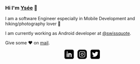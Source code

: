 ### Hi I'm [Ysée](http://yseemonnier.com) 👋

I am a software Engineer especially in Mobile Development and hiking/photography lover 🥰

I am currently working as Android developer at [@swissquote](https://github.com/swissquote). 

Give some ♥ on [mail](mailto:yseemonnier@gmail.com).

<p align='center'>
  <a href="https://www.linkedin.com/in/yseemonnier/"><img height="30" src="https://github.com/YMonnier/ymonnier/blob/main/linkedin.png"></a>&nbsp;&nbsp;
  <a href="https://www.instagram.com/yseetraveller/"><img height="30" src="https://github.com/YMonnier/ymonnier/blob/main/instagram.png"></a>&nbsp;&nbsp;
  <a href="https://www.twitter.com/Ysee88/"><img height="30" src="https://github.com/YMonnier/ymonnier/blob/main/twitter.png"></a>&nbsp;&nbsp;
</p>
